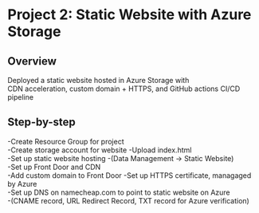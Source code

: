# Project 2: Static Website with Azure Storage

## Overview
Deployed a static website hosted in Azure Storage with  
CDN acceleration, custom domain + HTTPS, and GitHub actions CI/CD pipeline  

## Step-by-step
-Create Resource Group for project  
-Create storage account for website
-Upload index.html  
-Set up static website hosting
-(Data Management -> Static Website)  
-Set up Front Door and CDN  
-Add custom domain to Front Door
-Set up HTTPS certificate, managaged by Azure  
-Set up DNS on namecheap.com to point to static website on Azure  
-(CNAME record, URL Redirect Record, TXT record for Azure verification)
